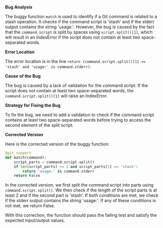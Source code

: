 **Bug Analysis**

The buggy function `match` is used to identify if a Git command is related to a stash operation. It checks if the command script is 'stash' and if the stderr output contains the string 'usage:'. However, the bug is caused by the fact that the `command.script` is split by spaces using `script.split()[1]`, which will result in an IndexError if the script does not contain at least two space-separated words.

**Error Location**

The error location is in the line `return (command.script.split()[1] == 'stash' and 'usage:' in command.stderr)`.

**Cause of the Bug**

The bug is caused by a lack of validation for the command script. If the script does not contain at least two space-separated words, the `command.script.split()[1]` will raise an IndexError.

**Strategy for Fixing the Bug**

To fix the bug, we need to add a validation to check if the command script contains at least two space-separated words before trying to access the second element of the split script.

**Corrected Version**

Here is the corrected version of the buggy function:
```python
@git_support
def match(command):
    script_parts = command.script.split()
    if len(script_parts) >= 2 and script_parts[1] == 'stash':
        return 'usage:' in command.stderr
    return False
```
In the corrected version, we first split the command script into parts using `command.script.split()`. We then check if the length of the script parts is at least 2 and if the second part is 'stash'. If both conditions are met, we check if the stderr output contains the string 'usage:'. If any of these conditions is not met, we return False.

With this correction, the function should pass the failing test and satisfy the expected input/output values.